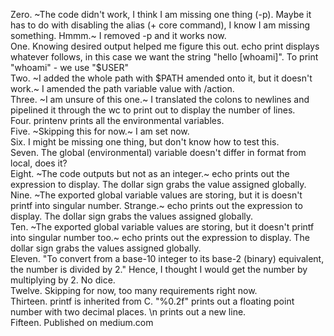 Zero. ~The code didn't work, I think I am missing one thing (-p). Maybe it has to do with disabling the alias (+ core command), I know I am missing something. Hmmm.~ I removed -p and it works now. <br>
One. Knowing desired output helped me figure this out. echo print displays whatever follows, in this case we want the string "hello [whoami]". To print "whoami" - we use "$USER"<br>
Two. ~I added the whole path with $PATH amended onto it, but it doesn't work.~ I amended the path variable value with /action.<br>
Three. ~I am unsure of this one.~ I translated the colons to newlines and pipelined it through the wc to print out to display the number of lines.<br>
Four. printenv prints all the environmental variables.<br>
Five. ~Skipping this for now.~ I am set now.<br>
Six. I might be missing one thing, but don't know how to test this.<br>
Seven. The global (environmental) variable doesn't differ in format from local, does it?<br>
Eight. ~The code outputs but not as an integer.~ echo prints out the expression to display. The dollar sign grabs the value assigned globally.<br>
Nine. ~The exported global variable values are storing, but it is doesn't printf into singular number. Strange.~ echo prints out the expression to display. The dollar sign grabs the values assigned globally.<br> 
Ten. ~The exported global variable values are storing, but it doesn't printf into singular number too.~ echo prints out the expression to display. The dollar sign grabs the values assigned globally.<br>
Eleven. "To convert from a base-10 integer to its base-2 (binary) equivalent, the number is divided by 2." Hence, I thought I would get the number by multiplying by 2. No dice.<br>
Twelve. Skipping for now, too many requirements right now.<br>
Thirteen. printf is inherited from C. "%0.2f" prints out a floating point number with two decimal places. \n prints out a new line.<br>
Fifteen. Published on medium.com<br> 
